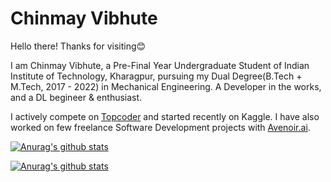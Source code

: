 # Chinmay Vibhute

Hello there! Thanks for visiting😊

I am Chinmay Vibhute, a Pre-Final Year Undergraduate Student of Indian Institute of Technology, Kharagpur, pursuing my Dual Degree(B.Tech + M.Tech, 2017 - 2022) in Mechanical Engineering. A Developer in the works, and a DL begineer & enthusiast. 

I actively compete on [Topcoder](topcoder.com/members/chinvib66/) and started recently on Kaggle. I have also worked on few freelance Software Development projects with [Avenoir.ai](https://www.avenoir.ai/).

[![Anurag's github stats](https://github-readme-stats.vercel.app/api?username=chinvib66&theme=vue-dark&count_private=true&hide=stars)](https://github.com/anuraghazra/github-readme-stats)

[![Anurag's github stats](https://github-readme-stats.vercel.app/api/top-langs/?username=chinvib66&theme=vue-dark)](https://github.com/anuraghazra/github-readme-stats)

